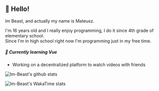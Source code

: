 ## 👋 Hello!

Im Beast, and actually my name is Mateusz.

I'm 16 years old and I really enjoy programming, I do it since 4th grade of elementary school. </br>
Since I'm in high school right now I'm programming just in my free time.

##### 📗 Currently learning Vue
 * Working on a decentralized platform to watch videos with friends

<img
    alt="Im-Beast's github stats"
    align="center"
    src="https://github-readme-stats.vercel.app/api?username=Im-Beast&count_private=true&show_icons=true&theme=nord&border_radius=0.75rem&include_all_commits=true&custom_title=My%20github%20statistics"
/>

<img
    alt="Im-Beast's WakaTime stats"
    align="center"
    src="https://github-readme-stats.vercel.app/api/wakatime?username=Beast&theme=nord&border_radius=0.75rem&custom_title=Mine%20WakaTime"
/>
